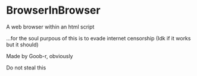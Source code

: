 # BrowserInBrowser
A web browser within an html script

...for the soul purpous of this is to evade internet censorship
(Idk if it works but it should)


Made by Goob-r, obviously

Do not steal this
